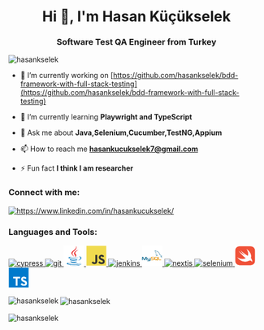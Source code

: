 <h1 align="center">Hi 👋, I'm Hasan Küçükselek</h1>
<h3 align="center">Software Test QA Engineer from Turkey</h3>

<p align="left"> <img src="https://komarev.com/ghpvc/?username=hasankselek&label=Profile%20views&color=0e75b6&style=flat" alt="hasankselek" /> </p>

- 🔭 I’m currently working on [https://github.com/hasankselek/bdd-framework-with-full-stack-testing](https://github.com/hasankselek/bdd-framework-with-full-stack-testing)

- 🌱 I’m currently learning **Playwright and TypeScript**

- 💬 Ask me about **Java,Selenium,Cucumber,TestNG,Appium**

- 📫 How to reach me **hasankucukselek7@gmail.com**

- ⚡ Fun fact **I think I am researcher**

<h3 align="left">Connect with me:</h3>
<p align="left">
<a href="https://linkedin.com/in/hasankucukselek/" target="blank"><img align="center" src="https://raw.githubusercontent.com/rahuldkjain/github-profile-readme-generator/master/src/images/icons/Social/linked-in-alt.svg" alt="https://www.linkedin.com/in/hasankucukselek/" height="30" width="40" /></a>
</p>

<h3 align="left">Languages and Tools:</h3>
<p align="left"> <a href="https://www.cypress.io" target="_blank" rel="noreferrer"> <img src="https://raw.githubusercontent.com/simple-icons/simple-icons/6e46ec1fc23b60c8fd0d2f2ff46db82e16dbd75f/icons/cypress.svg" alt="cypress" width="40" height="40"/> </a> <a href="https://git-scm.com/" target="_blank" rel="noreferrer"> <img src="https://www.vectorlogo.zone/logos/git-scm/git-scm-icon.svg" alt="git" width="40" height="40"/> </a> <a href="https://www.java.com" target="_blank" rel="noreferrer"> <img src="https://raw.githubusercontent.com/devicons/devicon/master/icons/java/java-original.svg" alt="java" width="40" height="40"/> </a> <a href="https://developer.mozilla.org/en-US/docs/Web/JavaScript" target="_blank" rel="noreferrer"> <img src="https://raw.githubusercontent.com/devicons/devicon/master/icons/javascript/javascript-original.svg" alt="javascript" width="40" height="40"/> </a> <a href="https://www.jenkins.io" target="_blank" rel="noreferrer"> <img src="https://www.vectorlogo.zone/logos/jenkins/jenkins-icon.svg" alt="jenkins" width="40" height="40"/> </a> <a href="https://www.mysql.com/" target="_blank" rel="noreferrer"> <img src="https://raw.githubusercontent.com/devicons/devicon/master/icons/mysql/mysql-original-wordmark.svg" alt="mysql" width="40" height="40"/> </a> <a href="https://nextjs.org/" target="_blank" rel="noreferrer"> <img src="https://cdn.worldvectorlogo.com/logos/nextjs-2.svg" alt="nextjs" width="40" height="40"/> </a> <a href="https://www.selenium.dev" target="_blank" rel="noreferrer"> <img src="https://raw.githubusercontent.com/detain/svg-logos/780f25886640cef088af994181646db2f6b1a3f8/svg/selenium-logo.svg" alt="selenium" width="40" height="40"/> </a> <a href="https://developer.apple.com/swift/" target="_blank" rel="noreferrer"> <img src="https://raw.githubusercontent.com/devicons/devicon/master/icons/swift/swift-original.svg" alt="swift" width="40" height="40"/> </a> <a href="https://www.typescriptlang.org/" target="_blank" rel="noreferrer"> <img src="https://raw.githubusercontent.com/devicons/devicon/master/icons/typescript/typescript-original.svg" alt="typescript" width="40" height="40"/> </a> </p>

<p><img align="left" src="https://github-readme-stats.vercel.app/api/top-langs?username=hasankselek&show_icons=true&locale=en&layout=compact" alt="hasankselek" /></p>

<p>&nbsp;<img align="center" src="https://github-readme-stats.vercel.app/api?username=hasankselek&show_icons=true&locale=en" alt="hasankselek" /></p>

<p><img align="center" src="https://github-readme-streak-stats.herokuapp.com/?user=hasankselek&" alt="hasankselek" /></p>

